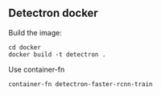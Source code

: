 ## Detectron docker ##
Build the image:

```
cd docker
docker build -t detectron .
```

Use container-fn

```
container-fn detectron-faster-rcnn-train
```
